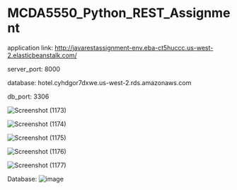 # MCDA5550_Python_REST_Assignment

application link: http://javarestassignment-env.eba-ct5huccc.us-west-2.elasticbeanstalk.com/

server_port: 8000

database: hotel.cyhdgor7dxwe.us-west-2.rds.amazonaws.com

db_port: 3306

![Screenshot (1173)](https://user-images.githubusercontent.com/90723999/156293696-82dcf6dc-d7a8-4b3e-a722-2a43ed676032.png)


![Screenshot (1174)](https://user-images.githubusercontent.com/90723999/156293734-413f7439-e732-4d38-9ead-21a20f22c8ed.png)

![Screenshot (1175)](https://user-images.githubusercontent.com/90723999/156293757-d638db74-67bb-44b6-a488-623ad73dfc93.png)


![Screenshot (1176)](https://user-images.githubusercontent.com/90723999/156293790-b7931ddb-4775-4e58-bc39-c87c648fdc46.png)

![Screenshot (1177)](https://user-images.githubusercontent.com/90723999/156293823-fd3ea818-33b0-40fb-aefb-f1a1d81da9b9.png)


Database:
![image](https://user-images.githubusercontent.com/90723999/156294467-c2080c22-77e9-4502-b68e-268c609dba0c.png)

